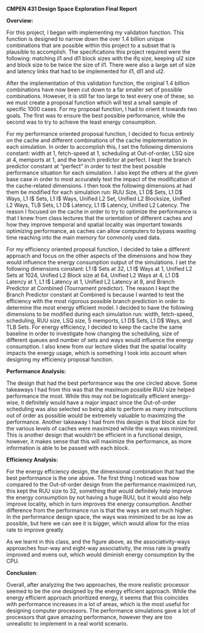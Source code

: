 **CMPEN 431 Design Space Exploration Final Report**

**Overview:**

For this project, I began with implementing my validation function. This function is designed to narrow down the over 1.4 billion unique combinations that are possible within this project to a subset that is plausible to accomplish. The specifications this project required were the following: matching il1 and dl1 block sizes with the ifq size, keeping ul2 size and block size to be twice the size of il1. There were also a large set of size and latency links that had to be implemented for il1, dl1 and ul2.

After the implementation of this validation function, the original 1.4 billion combinations have now been cut down to a far smaller set of possible combinations. However, it is still far too large to test every one of these, so we must create a proposal function which will test a small sample of specific 1000 cases. For my proposal function, I had to orient it towards two goals. The first was to ensure the best possible performance, while the second was to try to achieve the least energy consumption.

For my performance oriented proposal function, I decided to focus entirely on the cache and different combinations of the cache implementation in each simulation. In order to accomplish this, I set the following dimensions constant: width at 1, fetch-speed at 1, scheduling at Out-of-order, LSQ size at 4, memports at 1, and the branch predictor at perfect. I kept the branch predictor constant at “perfect” in order to test the best possible performance situation for each simulation. I also kept the others at the given base case in order to most accurately test the impact of the modification of the cache-related dimensions. I then took the following dimensions at had them be modified for each simulation run: RUU Size, L1 D$ Sets, L1 D$ Ways, L1 I$ Sets, L1 I$ Ways, Unified L2 Set, Unified L2 Blocksize, Unified L2 Ways, TLB Sets, L1 D$ Latency, L1 I$ Latency, Unified L2 Latency. The reason I focused on the cache in order to try to optimize the performance is that I knew from class lectures that the orientation of different caches and how they improve temporal and spatial locality was important towards optimizing performance, as caches can allow computers to bypass wasting time reaching into the main memory for commonly used data.

For my efficiency oriented proposal function, I decided to take a different approach and focus on the other aspects of the dimensions and how they would influence the energy consumption output of the simulations. I set the following dimensions constant: L1 I$ Sets at 32, L1 I$ Ways at 1, Unified L2 Sets at 1024, Unified L2 Block size at 64, Unified L2 Ways at 4, L1 D$ Latency at 1, L1 I$ Latency at 1, Unified L2 Latency at 8, and Branch Predictor at Combined (Tournament predictor). The reason I kept the Branch Predictor constant at Combined is because I wanted to test the efficiency with the most rigorous possible branch prediction in order to determine the most energy efficient model. I decided to have the following dimensions to be modified during each simulation run: width, fetch-speed, scheduling, RUU size, LSQ size, 5 memports, L1 D$ Sets, L1 D$ Ways, and TLB Sets. For energy efficiency, I decided to keep the cache the same baseline in order to investigate how changing the scheduling, size of different queues and number of sets and ways would influence the energy consumption. I also knew from our lecture slides that the spatial locality impacts the energy usage, which is something I took into account when designing my efficiency proposal function.

**Performance Analysis:**

The design that had the best performance was the one circled above. Some takeaways I had from this was that the maximum possible RUU size helped performance the most. While this may not be logistically efficient energy-wise, it definitely would have a major impact since the Out-of-order scheduling was also selected so being able to perform as many instructions out of order as possible would be extremely valuable to maximizing the performance. Another takeaway I had from this design is that block size for the various levels of caches were maximized while the ways was minimized. This is another design that wouldn’t be efficient in a functional design, however, it makes sense that this will maximize the performance, as more information is able to be passed with each block.

**Efficiency Analysis:**

For the energy efficiency design, the dimensional combination that had the best performance is the one above. The first thing I noticed was how compared to the Out-of-order design from the performance maximized run, this kept the RUU size to 32, something that would definitely help improve the energy consumption by not having a huge RUU, but it would also help improve locality, which in turn improves the energy consumption. Another difference from the performance run is that the ways are set much higher. In the performance design space, the ways was minimized to be as low as possible, but here we can see it is bigger, which would allow for the miss rate to improve greatly.

As we learnt in this class, and the figure above, as the associativity-ways approaches four-way and eight-way associativity, the miss rate is greatly improved and evens out, which would diminish energy consumption by the CPU.

**Conclusion**:

Overall, after analyzing the two approaches, the more realistic processor seemed to be the one designed by the energy efficient approach. While the energy efficient approach prioritized energy, it seems that this coincides with performance increases in a lot of areas, which is the most useful for designing computer processors. The performance simulations gave a lot of processors that gave amazing performance, however they are too unrealistic to implement in a real world scenario.
